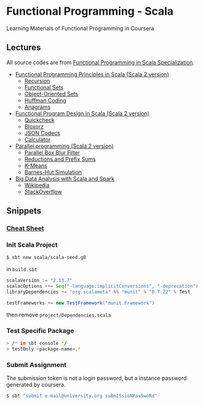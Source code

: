 # Functional Programming - Scala

Learning Materials of Functional Programming in Coursera

## Lectures

All source codes are from
[Functional Programming in Scala Specialization](https://www.coursera.org/specializations/scala).

  * [Functional Programming Principles in Scala (Scala 2 version)](https://www.coursera.org/learn/scala2-functional-programming)
    * [Recursion](./recfun)
    * [Functional Sets](./funsets)
    * [Object-Oriented Sets](./objsets)
    * [Huffman Coding](./patmat)
    * [Anagrams](./forcomp)
  * [Functional Program Design in Scala (Scala 2 version)](https://www.coursera.org/learn/scala2-functional-program-design)
    * [Quickcheck](./quickcheck)
    * [Bloxorz](./streams)
    * [JSON Codecs](./codecs)
    * [Calculator](./calculator)
  * [Parallel programming (Scala 2 version)](https://www.coursera.org/learn/scala2-parallel-programming)
    * [Parallel Box Blur Filter](./scalashop)
    * [Reductions and Prefix Sums](./reductions)
    * [K-Means](./kmeans)
    * [Barnes-Hut Simulation](./barneshut)
  * [Big Data Analysis with Scala and Spark](https://www.coursera.org/learn/scala-spark-big-data)
    * [Wikipedia](./wikipedia)
    * [StackOverflow](./stackoverflow)

## Snippets

### [Cheat Sheet](./CheatSheet.md)

### Init Scala Project

```sh
$ sbt new scala/scala-seed.g8
```

in `build.sbt`

```sbt
scalaVersion := "2.13.7"
scalacOptions ++= Seq("-language:implicitConversions", "-deprecation")
libraryDependencies += "org.scalameta" %% "munit" % "0.7.22" % Test

testFrameworks += new TestFramework("munit.Framework")
```

then remove `project/Dependencies.scala`

### Test Specific Package

```sh
> /* in sbt console */
> testOnly <package-name>.*
```

### Submit Assignment

The submission token is not a login password, but a instance password
generated by coursera.

```sh
$ sbt "submit e-mail@university.org suBmISsioNPasSwoRd"
```
